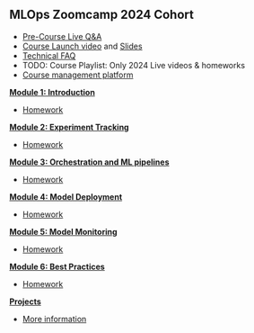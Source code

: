 ## MLOps Zoomcamp 2024 Cohort

* [Pre-Course Live Q&A](https://www.youtube.com/watch?v=YmllO3ld5LE)
* [Course Launch video](https://www.youtube.com/watch?v=2jM7t-NTZxs) and [Slides](https://docs.google.com/presentation/d/1Tp2VVph5_vYIazQ53VR7TYmhJjQg9wuNIKKne3wlZVU/edit?usp=sharing)
* [Technical FAQ](https://docs.google.com/document/d/12TlBfhIiKtyBv8RnsoJR6F72bkPDGEvPOItJIxaEzE0/edit)
* TODO: Course Playlist: Only 2024 Live videos & homeworks
* [Course management platform](https://courses.datatalks.club/mlops-zoomcamp-2024/)



[**Module 1: Introduction**](01-intro)

* [Homework](01-intro/homework.md)

[**Module 2: Experiment Tracking**](02-experiment-tracking/)

* [Homework](02-experiment-tracking/homework.md)

[**Module 3: Orchestration and ML pipelines**](03-orchestration/)

* [Homework](03-orchestration/homework.md)

[**Module 4: Model Deployment**](04-deployment)

* [Homework](04-deployment/homework.md)

[**Module 5: Model Monitoring**](05-monitoring/)

* [Homework](05-monitoring/homework.md)

[**Module 6: Best Practices**](06-best-practices)

* [Homework](06-best-practices/homework.md)


[**Projects**](projects.md)

* [More information](projects.md)
